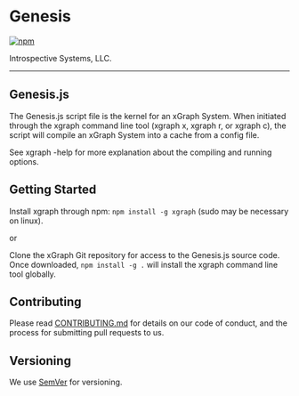# Genesis

[![npm](https://img.shields.io/npm/v/xgraph.svg?style=for-the-badge)](https://www.npmjs.com/package/xgraph)

Introspective Systems, LLC.

---
## Genesis.js

The Genesis.js script file is the kernel for an xGraph System. When initiated
through the xgraph command line tool (xgraph x, xgraph r, or xgraph c), the 
script will compile an xGraph System into a cache from a config file.

See xgraph -help for more explanation about the compiling and running options.

## Getting Started

Install xgraph through npm: `npm install -g xgraph` (sudo may be necessary on linux).

or 

Clone the xGraph Git repository for access to the Genesis.js source code. Once 
downloaded, `npm install -g .` will install the xgraph command line tool globally.

## Contributing

Please read [CONTRIBUTING.md](../bin/CONTRIBUTING.md) for details on our code of
conduct, and the process for submitting pull requests to us.

## Versioning

We use [SemVer](http://semver.org/) for versioning.
